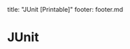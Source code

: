 <frontmatter>
title: "JUnit [Printable]"
footer: footer.md
</frontmatter>

<link rel="stylesheet" href="{{baseUrl}}/css/textbook.css">

<div class="website-content">

<div id="main">

# JUnit

<include src="basic/unit-inParent-asFlat-print.md" boilerplate />
<include src="intermediate/unit-inParent-asFlat-print.md" boilerplate />

</div>

</div>
